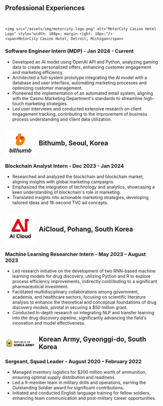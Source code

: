 
<h2>Professional Experiences</h2>


## <div style="display: flex; align-items: center;">
    <img src="/assets/img/motorcity-logo.png" alt="MotorCity Casino Hotel Logo" style="width: 100px; margin-right: 10px;"/>
    <span>MotorCity Casino Hotel, Detroit, Michigan</span>
</div>

### Software Engineer Intern (MDP) - Jan 2024 - Current
- Developed an AI model using OpenAI API and Python, analyzing gaming data to create personalized offers, enhancing customer engagement and marketing efficiency.
- Architected a full-system prototype integrating the AI model with a database and user interface, automating marketing processes and optimizing customer management.
- Pioneered the implementation of an automated email system, aligning with the Casino Marketing Department's standards to streamline high-touch marketing strategies.
- Led user interviews and conducted extensive research on client engagement tracking, contributing to the improvement of business process understanding and client data utilization.

## <div style="display: flex; align-items: center;"><img src="/assets/img/bithumb.png" alt="Bithumb Logo" style="width: 100px; margin-right: 10px;"/>Bithumb, Seoul, Korea</div>
### Blockchain Analyst Intern - Dec 2023 - Jan 2024
- Researched and analyzed the blockchain and blockchain market, aligning insights with global marketing campaigns.
- Emphasized the integration of technology and analytics, showcasing a keen understanding of blockchain's role in marketing.
- Translated insights into actionable marketing strategies, developing tailored ideas and 16-second TVC ad concepts.

## <div style="display: flex; align-items: center;"><img src="/assets/img/aicloud-logo.png" alt="AiCloud Logo" style="width: 100px; margin-right: 10px;"/>AiCloud, Pohang, South Korea</div>
### Machine Learning Researcher Intern - May 2023 – August 2023
- Led research initiative on the development of two RNN-based machine learning models for drug discovery, utilizing Python and R to explore process efficiency improvements, indirectly contributing to a significant pharmaceutical investment.
- Facilitated multidisciplinary collaborations among government, academia, and healthcare sectors, focusing on scientific literature analysis to enhance the theoretical and conceptual foundations of drug discovery models, pivotal in securing a $50 million grant.
- Conducted in-depth research on integrating NLP and transfer learning into the drug discovery pipeline, significantly advancing the field's innovation and model effectiveness.

## <div style="display: flex; align-items: center;"><img src="/assets/img/korean-army-logo.png" alt="Korean Army Logo" style="width: 100px; margin-right: 10px;"/>Korean Army, Gyeonggi-do, South Korea</div>
### Sergeant, Squad Leader - August 2020 – February 2022
- Managed inventory logistics for $200 million worth of ammunition, ensuring optimal supply distribution and readiness.
- Led a 9-member team in military drills and operations, earning the Outstanding Soldier award for significant contributions.
- Initiated and conducted English language training for fellow soldiers, enhancing team communication and post-military career opportunities.
